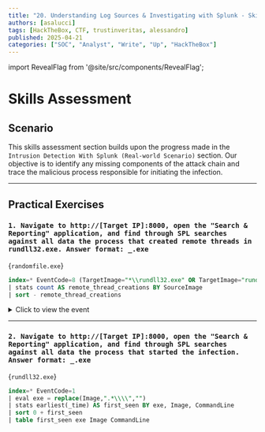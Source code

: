 ```yaml
---
title: "20. Understanding Log Sources & Investigating with Splunk - Skills Assessment"
authors: [asalucci]
tags: [HackTheBox, CTF, trustinveritas, alessandro]
published: 2025-04-21
categories: ["SOC", "Analyst", "Write", "Up", "HackTheBox"]
---
```


import RevealFlag from '@site/src/components/RevealFlag';

# Skills Assessment

## Scenario

This skills assessment section builds upon the progress made in the `Intrusion Detection With Splunk (Real-world Scenario)` section. Our objective is to identify any missing components of the attack chain and trace the malicious process responsible for initiating the infection.

---

## Practical Exercises

### `1. Navigate to http://[Target IP]:8000, open the "Search & Reporting" application, and find through SPL searches against all data the process that created remote threads in rundll32.exe. Answer format: _.exe`

<RevealFlag>{`randomfile.exe`}</RevealFlag>

```sql
index=* EventCode=8 (TargetImage="*\\rundll32.exe" OR TargetImage="rundll32.exe")
| stats count AS remote_thread_creations BY SourceImage
| sort - remote_thread_creations
```

<details>
<summary>Click to view the event</summary>

```txt
11/06/2022 11:24:05 AM
LogName=Microsoft-Windows-Sysmon/Operational
EventCode=8
EventType=4
ComputerName=DESKTOP-EGSS5IS
User=NOT_TRANSLATED
Sid=S-1-5-18
SidType=0
SourceName=Microsoft-Windows-Sysmon
Type=Information
RecordNumber=39763
Keywords=None
TaskCategory=CreateRemoteThread detected (rule: CreateRemoteThread)
OpCode=Info
Message=CreateRemoteThread detected:
RuleName: technique_id=T1055,technique_name=Process Injection
UtcTime: 2022-11-06 19:24:05.905
SourceProcessGuid: {96192a2a-f8f3-6367-9501-000000000900}
SourceProcessId: 1216
SourceImage: C:\Users\waldo\Downloads\randomfile.exe
TargetProcessGuid: {96192a2a-09d5-6368-3b05-000000000900}
TargetProcessId: 2964
TargetImage: C:\Windows\System32\rundll32.exe
NewThreadId: 7468
StartAddress: 0x000002E5397D0000
StartModule: -
StartFunction: -
SourceUser: DESKTOP-EGSS5IS\waldo
TargetUser: DESKTOP-EGSS5IS\waldo
```

</details>

---

### `2. Navigate to http://[Target IP]:8000, open the "Search & Reporting" application, and find through SPL searches against all data the process that started the infection. Answer format: _.exe`

<RevealFlag>{`rundll32.exe`}</RevealFlag>

```sql
index=* EventCode=1 
| eval exe = replace(Image,".*\\\\","")
| stats earliest(_time) AS first_seen BY exe, Image, CommandLine
| sort 0 + first_seen
| table first_seen exe Image CommandLine
```